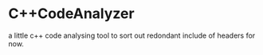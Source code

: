 C++CodeAnalyzer
======================

a little c++ code analysing tool to sort out redondant include of headers for now.
